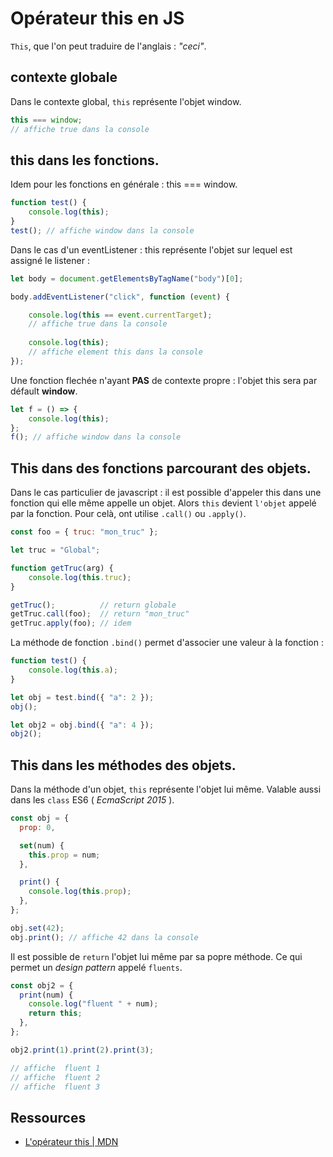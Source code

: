 # Opérateur this en JS

`This`, que l'on peut traduire de l'anglais : *"ceci"*.

## contexte globale

Dans le contexte global, `this` représente l'objet window.

```js
this === window;
// affiche true dans la console
```

## **this** dans les fonctions.

Idem pour les fonctions en générale : this === window.

```js
function test() {
    console.log(this);
}
test(); // affiche window dans la console
```

Dans le cas d'un eventListener : this représente l'objet sur lequel est assigné le listener :

```js
let body = document.getElementsByTagName("body")[0];

body.addEventListener("click", function (event) {

    console.log(this == event.currentTarget);
    // affiche true dans la console
    
    console.log(this);
    // affiche element this dans la console
});
```

Une fonction flechée n'ayant **PAS** de contexte propre : l'objet this sera par défault **window**.

```js
let f = () => {
    console.log(this);
};
f(); // affiche window dans la console
```

## **This** dans des fonctions parcourant des objets.

Dans le cas particulier de javascript : il est possible d'appeler this dans une fonction qui elle même appelle un objet. Alors `this` devient `l'objet` appelé par la fonction. Pour celà, ont utilise `.call()` ou `.apply()`.

```js
const foo = { truc: "mon_truc" };

let truc = "Global";

function getTruc(arg) {
    console.log(this.truc);
}

getTruc();          // return globale
getTruc.call(foo);  // return "mon_truc"
getTruc.apply(foo); // idem
```

La méthode de fonction `.bind()` permet d'associer une valeur à la fonction :

```js
function test() {
    console.log(this.a);
}

let obj = test.bind({ "a": 2 });
obj();

let obj2 = obj.bind({ "a": 4 });
obj2();
```


## **This** dans les méthodes des objets.

Dans la méthode d'un objet, `this` représente l'objet lui même.
Valable aussi dans les `class` ES6 ( _EcmaScript 2015_ ).

```js
const obj = {
  prop: 0,

  set(num) {
    this.prop = num;
  },

  print() {
    console.log(this.prop);
  },
};

obj.set(42);
obj.print(); // affiche 42 dans la console
```

Il est possible de `return` l'objet lui même par sa popre méthode. Ce qui permet un _design pattern_ appelé `fluents`.

```js
const obj2 = {
  print(num) {
    console.log("fluent " + num);
    return this;
  },
};

obj2.print(1).print(2).print(3);

// affiche  fluent 1
// affiche  fluent 2
// affiche  fluent 3
```

## Ressources

* [L'opérateur this | MDN](https://developer.mozilla.org/fr/docs/Web/JavaScript/Reference/Operators/this)
